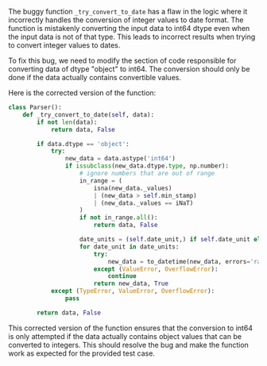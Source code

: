 The buggy function `_try_convert_to_date` has a flaw in the logic where it incorrectly handles the conversion of integer values to date format. The function is mistakenly converting the input data to int64 dtype even when the input data is not of that type. This leads to incorrect results when trying to convert integer values to dates.

To fix this bug, we need to modify the section of code responsible for converting data of dtype "object" to int64. The conversion should only be done if the data actually contains convertible values.

Here is the corrected version of the function:

```python
class Parser():
    def _try_convert_to_date(self, data):
        if not len(data):
            return data, False

        if data.dtype == 'object':
            try:
                new_data = data.astype('int64')
                if issubclass(new_data.dtype.type, np.number):
                    # ignore numbers that are out of range
                    in_range = (
                        isna(new_data._values)
                        | (new_data > self.min_stamp)
                        | (new_data._values == iNaT)
                    )
                    if not in_range.all():
                        return data, False

                    date_units = (self.date_unit,) if self.date_unit else self._STAMP_UNITS
                    for date_unit in date_units:
                        try:
                            new_data = to_datetime(new_data, errors='raise', unit=date_unit)
                        except (ValueError, OverflowError):
                            continue
                        return new_data, True
            except (TypeError, ValueError, OverflowError):
                pass

        return data, False
```

This corrected version of the function ensures that the conversion to int64 is only attempted if the data actually contains object values that can be converted to integers. This should resolve the bug and make the function work as expected for the provided test case.